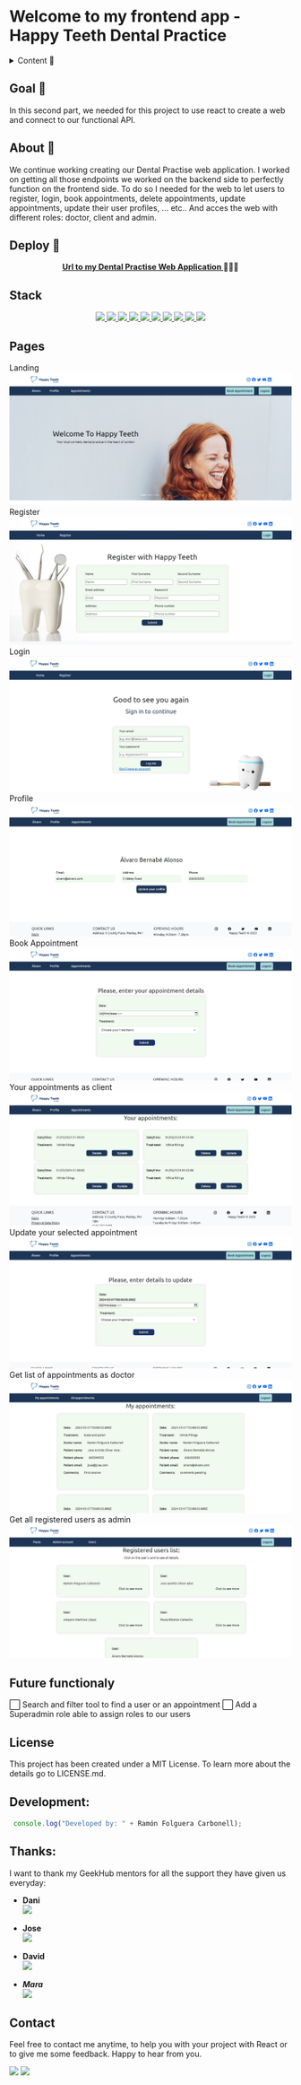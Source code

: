 # Welcome to my frontend app - Happy Teeth Dental Practice 

<details>
  <summary>Content 📝</summary>
  <ol>
    <li><a href="#objetivo-🎯">Goals</a></li>
    <li><a href="#sobre-el-proyecto-🔎">About</a></li>
    <li><a href="#deploy-🚀">Deploy</a></li>
    <li><a href="#stack">Stack</a></li>
    <!-- <li><a href="#instalación-en-local">Installation</a></li> -->
    <li><a href="#vistas">Pages</a></li>
    <li><a href="#futuras-funcionalidades">Future functionalities</a></li>
    <!-- <li><a href="#contribuciones">Contributions</a></li> -->
    <li><a href="#licencia">License</a></li>
    <li><a href="#webgrafia">Webography</a></li>
    <li><a href="#desarrollo">Development</a></li>
    <li><a href="#agradecimientos">Thanks</a></li>
    <li><a href="#contacto">Contact</a></li>
  </ol>
</details>

## Goal 🎯
In this second part, we needed for this project to use react to create a web and connect to our functional API.

## About 🔎
We continue working creating our Dental Practise web application. I worked on getting all those endpoints we worked on the backend side to perfectly function on the frontend side. To do so I needed for the web to let users to register, login, book appointments, delete appointments, update appointments, update their user profiles, ... etc.. And acces the web with different roles: doctor, client and admin.
  
## Deploy 🚀
<div align="center">
    <a href="https://fedramon.d1rways0eyajks.amplifyapp.com/"><strong>Url to my Dental Practise Web Application </strong></a>🚀🚀🚀
</div>

## Stack
<div align="center">
<a href="https://www.reactjs.com/">
    <img src= "https://img.shields.io/badge/React-20232A?style=for-the-badge&logo=react&logoColor=61DAFB"/>
</a>
<a href="https://developer.mozilla.org/es/docs/Web/JavaScript">
    <img src= "https://img.shields.io/badge/javascript-EFD81D?style=for-the-badge&logo=javascript&logoColor=black"/>
</a>
<a href="https://railway.com/">
    <img src= "https://img.shields.io/badge/railway-%23000000.svg?style=for-the-badge&logo=railway&logoColor=white"/>
</a>
<a href="https://developer.mozilla.org/es/docs/Web/CSS">
    <img src= "https://img.shields.io/badge/css-1D7CF2?style=for-the-badge&logo=css3&logoColor=white"/>
</a>
<a href="https://www.w3schools.com/html/">
    <img src= "https://img.shields.io/badge/html5-1D0CF2?style=for-the-badge&logo=html5&logoColor=white"/>
</a>
<a href="https://react-bootstrap.github.io/">
    <img src= "https://img.shields.io/badge/react bootstrap-F54D50?style=for-the-badge&logo=bootstrap&logoColor=white"/>
</a>
<a href="https://git-scm.com/">
    <img src= "https://img.shields.io/badge/git-F54D27?style=for-the-badge&logo=git&logoColor=white"/>
</a>
<a href="https://nodejs.org/en">
    <img src= "https://img.shields.io/badge/node.JS-F54D50?style=for-the-badge&logo=node.js&logoColor=white"/>
</a>
<a href="https://nodejs.org/en">
    <img src= "https://img.shields.io/badge/node.JS-F54D50?style=for-the-badge&logo=node.js&logoColor=white"/>
</a>
<a href="https://nodejs.org/en">
    <img src= "https://img.shields.io/badge/node.JS-F54D50?style=for-the-badge&logo=node.js&logoColor=white"/>
</a>
</div>

<!-- ## Local installation
To be able to see how it works for yourself on your local computer, please follow next steps:
1. Copy the repository url and clone it on your computer with git bash: 
 ```
$git clone https://github.com/RamonFolguera/rfc-geekshubs-fsd-val-project5-26032023.git
 ```
2. Install all dependencies with: ` $ npm install `
3. ``` $ npm run dev ```
4. ... -->

## Pages
Landing
<img src="./img/readme/Home.JPG">  
Register
<img src="./img/readme/register.JPG">
Login
<img src="./img/readme/login.JPG">
Profile
<img src="./img/readme/profile.JPG">
Book Appointment
<img src="./img/readme/bookappointment.JPG">
Your appointments as client
<img src="./img/readme/listofappointmentsasclient.JPG">
Update your selected appointment
<img src="./img/readme/updateappointment.JPG">
Get list of appointments as doctor
<img src="./img/readme/appointmentsasdoctor.JPG">
Get all registered users as admin
<img src="./img/readme/allregisteredusersasadmin.JPG">

## Future functionaly
⬜ Search and filter tool to find a user or an appointment
⬜ Add a Superadmin role able to assign roles to our users

<!-- ## Contributions
Suggestions and contributions are more than welcomed.  

Puedes hacerlo de dos maneras:

1. Abriendo una issue
2. Crea un fork del repositorio
    - Crea una nueva rama  
        ```
        $ git checkout -b feature/nombreUsuario-mejora
        ```
    - Haz un commit con tus cambios 
        ```
        $ git commit -m 'feat: mejora X cosa'
        ```
    - Haz push a la rama 
        ```
        $ git push origin feature/nombreUsuario-mejora
        ```
    - Abre una solicitud de Pull Request -->

## License
This project has been created under a MIT License. To learn more about the details go to LICENSE.md.

## Development:

``` js
 console.log("Developed by: " + Ramón Folguera Carbonell);
```  

## Thanks:

I want to thank my GeekHub mentors for all the support they have given us everyday:

- **Dani**  
<a href="https://github.com/Dave86dev" target="_blank"><img src="https://img.shields.io/badge/github-24292F?style=for-the-badge&logo=github&logoColor=white" target="_blank"></a> 

- **Jose**  
<a href="https://github.com/JoseMarin" target="_blank"><img src="https://img.shields.io/badge/github-24292F?style=for-the-badge&logo=github&logoColor=white" target="_blank"></a> 

- **David**  
<a href="https://www.github.com/userGithub/" target="_blank"><img src="https://img.shields.io/badge/github-24292F?style=for-the-badge&logo=github&logoColor=red" target="_blank"></a>

- ***Mara***  
<a href="https://github.com/MaraScampini" target="_blank"><img src="https://img.shields.io/badge/github-24292F?style=for-the-badge&logo=github&logoColor=green" target="_blank"></a> 

## Contact

Feel free to contact me anytime, to help you with your project with React or to give me some feedback. Happy to hear from you.

<a href = "mailto:folguera.ramon@gmail.com"><img src="https://img.shields.io/badge/Gmail-C6362C?style=for-the-badge&logo=gmail&logoColor=white" target="_blank"></a>
<a href="https://www.linkedin.com/in/ram%C3%B3n-folguera-0ab32776/" target="_blank"><img src="https://img.shields.io/badge/-LinkedIn-%230077B5?style=for-the-badge&logo=linkedin&logoColor=white" target="_blank"></a> 
</p>
